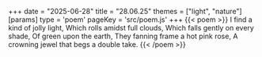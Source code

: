 +++
date = "2025-06-28"
title = "28.06.25"
themes = ["light", "nature"]
[params]
  type = 'poem'
  pageKey = 'src/poem.js'
+++
{{< poem >}}
I find a kind of jolly light,
Which rolls amidst full clouds,
Which falls gently on every shade,
Of green upon the earth,
They fanning frame a hot pink rose,
A crowning jewel that begs a double take.
{{< /poem >}}